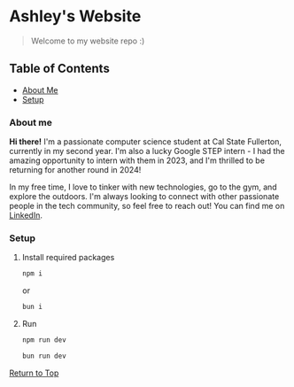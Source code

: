 # Ashley's Website

> Welcome to my website repo :)

## Table of Contents

- [About Me](#about-me)
- [Setup](#setup)

### About me

**Hi there!** I'm a passionate computer science student at Cal State Fullerton, currently in my second year. I'm also a lucky Google STEP intern - I had the amazing opportunity to intern with them in 2023, and I'm thrilled to be returning for another round in 2024!

In my free time, I love to tinker with new technologies, go to the gym, and explore the outdoors. I'm always looking to connect with other passionate people in the tech community, so feel free to reach out! You can find me on [LinkedIn](https://www.linkedin.com/in/ashley-chan12/).

### Setup

1. Install required packages

   ```bash
   npm i
   ```

   or 

   ```bash
   bun i
   ```

2. Run

   ```bash
   npm run dev
   ```

   ```bash
   bun run dev
   ```

[Return to Top](#)
